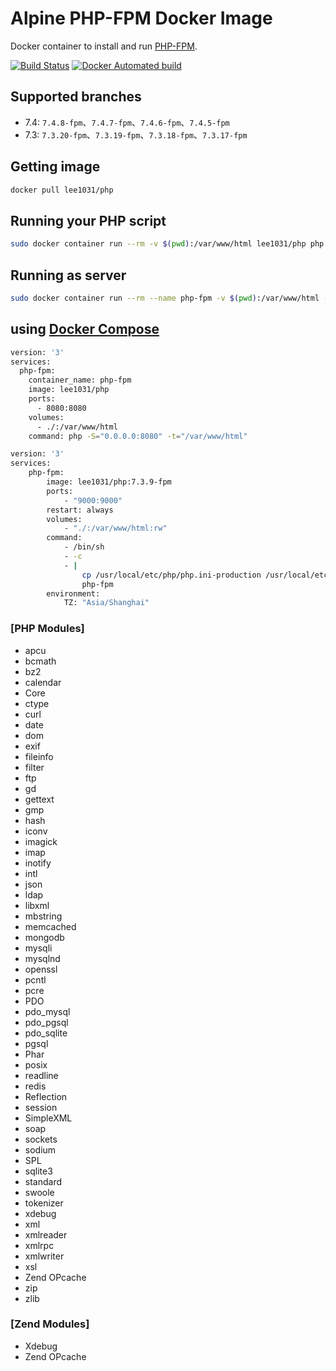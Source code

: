 # Alpine PHP-FPM Docker Image

Docker container to install and run [PHP-FPM](https://www.php.net/).

[![Build Status](https://travis-ci.org/lee1031/php.svg?branch=master)](https://travis-ci.org/lee1031/php)
[![Docker Automated build](https://img.shields.io/docker/automated/jrottenberg/ffmpeg.svg)](https://hub.docker.com/r/lee1031/php)

## Supported branches 
- 7.4: `7.4.8-fpm`、`7.4.7-fpm`、`7.4.6-fpm`、`7.4.5-fpm`
- 7.3: `7.3.20-fpm`、`7.3.19-fpm`、`7.3.18-fpm`、`7.3.17-fpm`




## Getting image

```sh
docker pull lee1031/php
```

## Running your PHP script

```sh
sudo docker container run --rm -v $(pwd):/var/www/html lee1031/php php index.php
```

## Running as server

```sh
sudo docker container run --rm --name php-fpm -v $(pwd):/var/www/html -p 8080:8080 lee1031/php php -S="0.0.0.0:8080" -t="/var/www/html"
```

## using  [Docker Compose](https://docs.docker.com/compose/)

```sh
version: '3'
services:
  php-fpm:
    container_name: php-fpm
    image: lee1031/php
    ports:
      - 8080:8080
    volumes:
      - ./:/var/www/html
    command: php -S="0.0.0.0:8080" -t="/var/www/html"
```

```sh
version: '3'
services:
    php-fpm:
        image: lee1031/php:7.3.9-fpm
        ports:
            - "9000:9000"
        restart: always
        volumes:
            - "./:/var/www/html:rw"
        command:
            - /bin/sh
            - -c
            - |
                cp /usr/local/etc/php/php.ini-production /usr/local/etc/php/php.ini
                php-fpm
        environment:
            TZ: "Asia/Shanghai"
```


### [PHP Modules]
- apcu
- bcmath
- bz2
- calendar
- Core
- ctype
- curl
- date
- dom
- exif
- fileinfo
- filter
- ftp
- gd
- gettext
- gmp
- hash
- iconv
- imagick
- imap
- inotify
- intl
- json
- ldap
- libxml
- mbstring
- memcached
- mongodb
- mysqli
- mysqlnd
- openssl
- pcntl
- pcre
- PDO
- pdo_mysql
- pdo_pgsql
- pdo_sqlite
- pgsql
- Phar
- posix
- readline
- redis
- Reflection
- session
- SimpleXML
- soap
- sockets
- sodium
- SPL
- sqlite3
- standard
- swoole
- tokenizer
- xdebug
- xml
- xmlreader
- xmlrpc
- xmlwriter
- xsl
- Zend OPcache
- zip
- zlib

### [Zend Modules]
- Xdebug
- Zend OPcache
